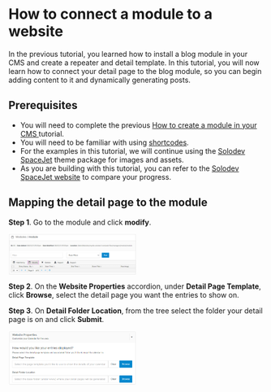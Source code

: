 # How to connect a module to a website

In the previous tutorial, you learned how to install a blog module in your CMS and create a repeater and detail template. In this tutorial, you will now learn how to connect your detail page to the blog module, so you can begin adding content to it and dynamically generating posts.

## Prerequisites
- You will need to complete the previous <a href="/tutorials/websites/createmodule/">How to create a module in your CMS </a>tutorial.
- You will need to be familiar with using <a href="/shortcodes/">shortcodes</a>.
- For the examples in this tutorial, we will continue using the <a href="solodev-spacejet-2023.zip" download>Solodev SpaceJet</a> theme package for images and assets.
- As you are building with this tutorial, you can refer to the <a href="http://solodev-spacejet-2023.s3-website-us-east-1.amazonaws.com/">Solodev SpaceJet website</a> to compare your progress.

## Mapping the detail page to the module

**Step 1**.	Go to the module and click **modify**.

<img src="../../../images/modify-calendar.png" alt="base template" style="width: 50%; display: block"></a>

**Step 2**.	On the **Website Properties** accordion, under **Detail Page Template**, click **Browse**, select the detail page you want the entries to show on.

**Step 3**.	On **Detail Folder Location**, from the tree select the folder your detail page is on and click **Submit**.

<img src="../../../images/modify-detail.png" alt="base template" style="width: 50%; display: block"></a>

